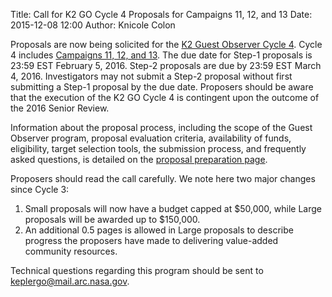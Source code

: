 Title: Call for K2 GO Cycle 4 Proposals for Campaigns 11, 12, and 13
Date: 2015-12-08 12:00
Author: Knicole Colon

Proposals are now being solicited for the [K2 Guest Observer Cycle 4](http://nspires.nasaprs.com/external/solicitations/summary.do?method=init&solId={7A635D8E-1B2B-2488-5E0D-5C81471D150B}&path=open).  Cycle 4 includes [Campaigns 11, 12, and 13](/k2-fields.html).  The due date for Step-1 proposals is 23:59 EST February 5, 2016. Step-2 proposals are due by 23:59 EST March 4, 2016.  Investigators may not submit a Step-2 proposal without first submitting a Step-1 proposal by the due date. Proposers should be aware that the execution of the K2 GO Cycle 4 is contingent upon the outcome of the 2016 Senior Review.

Information about the proposal process, including the scope of the Guest Observer program, proposal evaluation criteria, availability of funds, eligibility, target selection tools, the submission process, and frequently asked questions, is detailed on the [proposal preparation page](/k2-proposing-targets.html).

Proposers should read the call carefully. We note here two major changes since Cycle 3:

1. Small proposals will now have a budget capped at $50,000, while Large proposals will be awarded up to $150,000.
2. An additional 0.5 pages is allowed in Large proposals to describe progress the proposers have made to delivering value-added community resources.

Technical questions regarding this program should be sent to <a href="keplergo@mail.arc.nasa.gov">keplergo@mail.arc.nasa.gov</a>.
